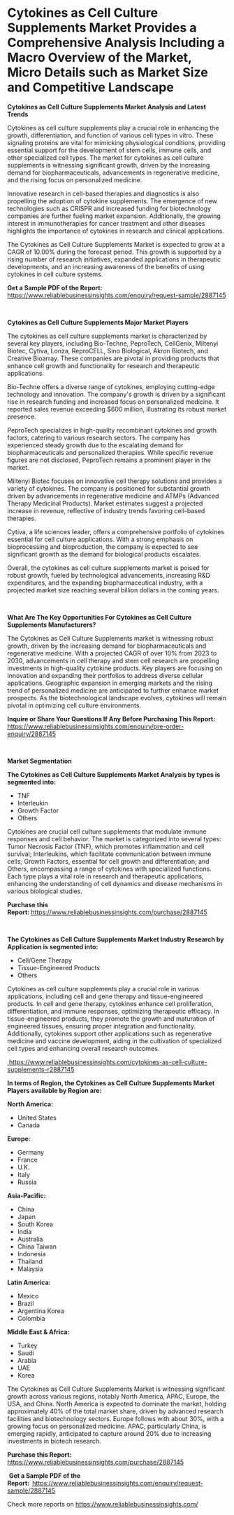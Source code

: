 <p><h1>Cytokines as Cell Culture Supplements Market Provides a Comprehensive Analysis Including a Macro Overview of the Market, Micro Details such as Market Size and Competitive Landscape</h1></p><p><strong>Cytokines as Cell Culture Supplements Market Analysis and Latest Trends</strong></p>
<p><p>Cytokines as cell culture supplements play a crucial role in enhancing the growth, differentiation, and function of various cell types in vitro. These signaling proteins are vital for mimicking physiological conditions, providing essential support for the development of stem cells, immune cells, and other specialized cell types. The market for cytokines as cell culture supplements is witnessing significant growth, driven by the increasing demand for biopharmaceuticals, advancements in regenerative medicine, and the rising focus on personalized medicine.</p><p>Innovative research in cell-based therapies and diagnostics is also propelling the adoption of cytokine supplements. The emergence of new technologies such as CRISPR and increased funding for biotechnology companies are further fueling market expansion. Additionally, the growing interest in immunotherapies for cancer treatment and other diseases highlights the importance of cytokines in research and clinical applications.</p><p>The Cytokines as Cell Culture Supplements Market is expected to grow at a CAGR of 10.00% during the forecast period. This growth is supported by a rising number of research initiatives, expanded applications in therapeutic developments, and an increasing awareness of the benefits of using cytokines in cell culture systems.</p></p>
<p><strong>Get a Sample PDF of the Report:&nbsp;</strong> <a href="https://www.reliablebusinessinsights.com/enquiry/request-sample/2887145?utm_campaign=2760&utm_medium=2&utm_source=Github&utm_content=ia&utm_term=13032025&utm_id=cytokines-as-cell-culture-supplements">https://www.reliablebusinessinsights.com/enquiry/request-sample/2887145</a></p>
<p>&nbsp;</p>
<p><strong>Cytokines as Cell Culture Supplements Major Market Players</strong></p>
<p><p>The cytokines as cell culture supplements market is characterized by several key players, including Bio-Techne, PeproTech, CellGenix, Miltenyi Biotec, Cytiva, Lonza, ReproCELL, Sino Biological, Akron Biotech, and Creative Bioarray. These companies are pivotal in providing products that enhance cell growth and functionality for research and therapeutic applications.</p><p>Bio-Techne offers a diverse range of cytokines, employing cutting-edge technology and innovation. The company's growth is driven by a significant rise in research funding and increased focus on personalized medicine. It reported sales revenue exceeding $600 million, illustrating its robust market presence.</p><p>PeproTech specializes in high-quality recombinant cytokines and growth factors, catering to various research sectors. The company has experienced steady growth due to the escalating demand for biopharmaceuticals and personalized therapies. While specific revenue figures are not disclosed, PeproTech remains a prominent player in the market.</p><p>Miltenyi Biotec focuses on innovative cell therapy solutions and provides a variety of cytokines. The company is positioned for substantial growth driven by advancements in regenerative medicine and ATMPs (Advanced Therapy Medicinal Products). Market estimates suggest a projected increase in revenue, reflective of industry trends favoring cell-based therapies.</p><p>Cytiva, a life sciences leader, offers a comprehensive portfolio of cytokines essential for cell culture applications. With a strong emphasis on bioprocessing and bioproduction, the company is expected to see significant growth as the demand for biological products escalates. </p><p>Overall, the cytokines as cell culture supplements market is poised for robust growth, fueled by technological advancements, increasing R&D expenditures, and the expanding biopharmaceutical industry, with a projected market size reaching several billion dollars in the coming years.</p></p>
<p>&nbsp;</p>
<p><strong>What Are The Key Opportunities For Cytokines as Cell Culture Supplements Manufacturers?</strong></p>
<p><p>The Cytokines as Cell Culture Supplements market is witnessing robust growth, driven by the increasing demand for biopharmaceuticals and regenerative medicine. With a projected CAGR of over 10% from 2023 to 2030, advancements in cell therapy and stem cell research are propelling investments in high-quality cytokine products. Key players are focusing on innovation and expanding their portfolios to address diverse cellular applications. Geographic expansion in emerging markets and the rising trend of personalized medicine are anticipated to further enhance market prospects. As the biotechnological landscape evolves, cytokines will remain pivotal in optimizing cell culture environments.</p></p>
<p><strong>Inquire or Share Your Questions If Any Before Purchasing This Report:</strong> <a href="https://www.reliablebusinessinsights.com/enquiry/pre-order-enquiry/2887145?utm_campaign=2760&utm_medium=2&utm_source=Github&utm_content=ia&utm_term=13032025&utm_id=cytokines-as-cell-culture-supplements">https://www.reliablebusinessinsights.com/enquiry/pre-order-enquiry/2887145</a></p>
<p>&nbsp;</p>
<p><strong>Market Segmentation</strong></p>
<p><strong>The Cytokines as Cell Culture Supplements Market Analysis by types is segmented into:</strong></p>
<p><ul><li>TNF</li><li>Interleukin</li><li>Growth Factor</li><li>Others</li></ul></p>
<p><p>Cytokines are crucial cell culture supplements that modulate immune responses and cell behavior. The market is categorized into several types: Tumor Necrosis Factor (TNF), which promotes inflammation and cell survival; Interleukins, which facilitate communication between immune cells; Growth Factors, essential for cell growth and differentiation; and Others, encompassing a range of cytokines with specialized functions. Each type plays a vital role in research and therapeutic applications, enhancing the understanding of cell dynamics and disease mechanisms in various biological studies.</p></p>
<p><strong>Purchase this Report:&nbsp;</strong><a href="https://www.reliablebusinessinsights.com/purchase/2887145?utm_campaign=2760&utm_medium=2&utm_source=Github&utm_content=ia&utm_term=13032025&utm_id=cytokines-as-cell-culture-supplements">https://www.reliablebusinessinsights.com/purchase/2887145</a></p>
<p>&nbsp;</p>
<p><strong>The Cytokines as Cell Culture Supplements Market Industry Research by Application is segmented into:</strong></p>
<p><ul><li>Cell/Gene Therapy</li><li>Tissue-Engineered Products</li><li>Others</li></ul></p>
<p><p>Cytokines as cell culture supplements play a crucial role in various applications, including cell and gene therapy and tissue-engineered products. In cell and gene therapy, cytokines enhance cell proliferation, differentiation, and immune responses, optimizing therapeutic efficacy. In tissue-engineered products, they promote the growth and maturation of engineered tissues, ensuring proper integration and functionality. Additionally, cytokines support other applications such as regenerative medicine and vaccine development, aiding in the cultivation of specialized cell types and enhancing overall research outcomes.</p></p>
<p><a href="https://www.reliablebusinessinsights.com/cytokines-as-cell-culture-supplements-r2887145?utm_campaign=2760&utm_medium=2&utm_source=Github&utm_content=ia&utm_term=13032025&utm_id=cytokines-as-cell-culture-supplements">&nbsp;https://www.reliablebusinessinsights.com/cytokines-as-cell-culture-supplements-r2887145</a></p>
<p><strong>In terms of Region, the Cytokines as Cell Culture Supplements Market Players available by Region are:</strong></p>
<p>
    <p> <strong> North America: </strong>
        <ul>
            <li>United States</li>
            <li>Canada</li>
        </ul>
        </p> 
    <p> <strong> Europe: </strong>
        <ul>
            <li>Germany</li>
            <li>France</li>
            <li>U.K.</li>
            <li>Italy</li>
            <li>Russia</li>
        </ul>
        </p> 
    <p> <strong> Asia-Pacific: </strong>
        <ul>
            <li>China</li>
            <li>Japan</li>
            <li>South Korea</li>
            <li>India</li>
            <li>Australia</li>
            <li>China Taiwan</li>
            <li>Indonesia</li>
            <li>Thailand</li>
            <li>Malaysia</li>
        </ul>
        </p> 
    <p> <strong> Latin America: </strong>
        <ul>
            <li>Mexico</li>
            <li>Brazil</li>
            <li>Argentina Korea</li>
            <li>Colombia</li>
        </ul>
        </p> 
    <p> <strong> Middle East & Africa: </strong>
        <ul>
            <li>Turkey</li>
            <li>Saudi</li>
            <li>Arabia</li>
            <li>UAE</li>
            <li>Korea</li>
        </ul>
    </p>
    </p>
<p><p>The Cytokines as Cell Culture Supplements Market is witnessing significant growth across various regions, notably North America, APAC, Europe, the USA, and China. North America is expected to dominate the market, holding approximately 40% of the total market share, driven by advanced research facilities and biotechnology sectors. Europe follows with about 30%, with a growing focus on personalized medicine. APAC, particularly China, is emerging rapidly, anticipated to capture around 20% due to increasing investments in biotech research.</p></p>
<p><strong>Purchase this Report: </strong><a href="https://www.reliablebusinessinsights.com/purchase/2887145?utm_campaign=2760&utm_medium=2&utm_source=Github&utm_content=ia&utm_term=13032025&utm_id=cytokines-as-cell-culture-supplements">https://www.reliablebusinessinsights.com/purchase/2887145</a></p>
<p>&nbsp;<strong>Get a Sample PDF of the Report:&nbsp;&nbsp;</strong><a href="https://www.reliablebusinessinsights.com/enquiry/request-sample/2887145?utm_campaign=2760&utm_medium=2&utm_source=Github&utm_content=ia&utm_term=13032025&utm_id=cytokines-as-cell-culture-supplements">https://www.reliablebusinessinsights.com/enquiry/request-sample/2887145</a></p>
<p><strong></strong></p>
<p>Check more reports on <a href="https://www.reliablebusinessinsights.com/?utm_campaign=2760&utm_medium=2&utm_source=Github&utm_content=ia&utm_term=13032025&utm_id=cytokines-as-cell-culture-supplements">https://www.reliablebusinessinsights.com/</a></p>